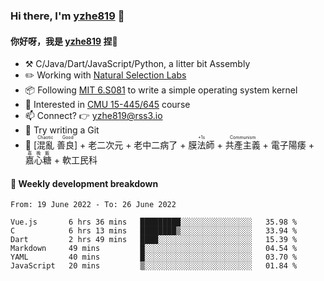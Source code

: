### Hi there, I'm [yzhe819](https://github.com/yzhe819) 👋

#### 你好呀，我是 [yzhe819](https://github.com/yzhe819) 捏👋

- :hammer_and_pick: C/Java/Dart/JavaScript/Python, a litter bit Assembly
- :pencil2: Working with [Natural Selection Labs](https://github.com/NaturalSelectionLabs)
- 📦 Following [MIT 6.S081](https://pdos.csail.mit.edu/6.S081/2020/) to write a simple operating system kernel
- 🧪 Interested in [CMU 15-445/645](https://15445.courses.cs.cmu.edu/fall2020/) course
- 📫 Connect? 👉 yzhe819@rss3.io
- 🌟 Try writing a Git
- 🔑 <ruby>[混亂 善良]<rp>（</rp><rt>Chaotic Good</rt><rp>）</rp></ruby> + 老二次元 + 老中二病了 + <ruby>膜法師<rp>（</rp><rt>+1s</rt><rp>）</rp></ruby> +  <ruby>共產主義<rp>（</rp><rt>Communism</rt><rp>）</rp></ruby> + 電子陽痿 + <ruby>嘉心糖<rp>（</rp><rt>嘉晚飯</rt><rp>）</rp></ruby> + 軟工民科



#### 📝 Weekly development breakdown

<!--START_SECTION:waka-->

```text
From: 19 June 2022 - To: 26 June 2022

Vue.js       6 hrs 36 mins   █████████░░░░░░░░░░░░░░░░   35.98 %
C            6 hrs 13 mins   ████████▒░░░░░░░░░░░░░░░░   33.94 %
Dart         2 hrs 49 mins   ████░░░░░░░░░░░░░░░░░░░░░   15.39 %
Markdown     49 mins         █░░░░░░░░░░░░░░░░░░░░░░░░   04.54 %
YAML         40 mins         █░░░░░░░░░░░░░░░░░░░░░░░░   03.70 %
JavaScript   20 mins         ▒░░░░░░░░░░░░░░░░░░░░░░░░   01.84 %
```

<!--END_SECTION:waka-->



